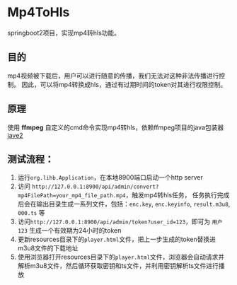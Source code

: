 # Mp4ToHls
springboot2项目，实现mp4转hls功能。

## 目的
mp4视频被下载后，用户可以进行随意的传播，我们无法对这种非法传播进行控制。
因此，可以将mp4转换成hls，通过有过期时间的token对其进行权限控制。

## 原理
使用 **ffmpeg** 自定义的cmd命令实现mp4转hls，依赖ffmpeg项目的java包装器[jave2](https://github.com/a-schild/jave2)

## 测试流程：
1. 运行`org.lihb.Application`，在本地8900端口启动一个http server
2. 访问 `http://127.0.0.1:8900/api/admin/convert?mp4FilePath=your_mp4_file_path.mp4`，触发mp4转hls任务，
任务执行完成后会在输出目录生成一系列文件，包括：`enc.key`, `enc.keyinfo`, `result.m3u8`, `000.ts` 等
3. 访问`http://127.0.0.1:8900/api/admin/token?user_id=123`，即可为 `用户123` 生成一个有效期为24小时的token
4. 更新resources目录下的`player.html`文件，把上一步生成的token替换进m3u8文件的下载地址
5. 使用浏览器打开resources目录下的`player.html`文件，浏览器会自动请求并解析m3u8文件，然后循环获取密钥和ts文件，并利用密钥解析ts文件进行播放